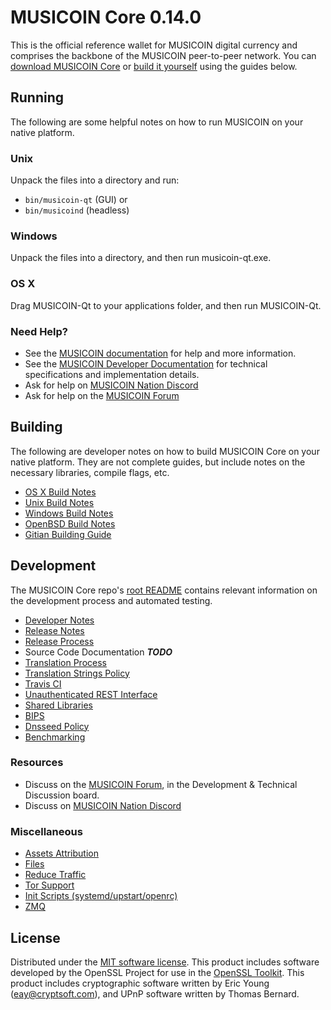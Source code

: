 MUSICOIN Core 0.14.0
=====================

This is the official reference wallet for MUSICOIN digital currency and comprises the backbone of the MUSICOIN peer-to-peer network. You can [download MUSICOIN Core](https://www.musicoin.org/downloads/) or [build it yourself](#building) using the guides below.

Running
---------------------
The following are some helpful notes on how to run MUSICOIN on your native platform.

### Unix

Unpack the files into a directory and run:

- `bin/musicoin-qt` (GUI) or
- `bin/musicoind` (headless)

### Windows

Unpack the files into a directory, and then run musicoin-qt.exe.

### OS X

Drag MUSICOIN-Qt to your applications folder, and then run MUSICOIN-Qt.

### Need Help?

* See the [MUSICOIN documentation](https://docs.musicoin.org)
for help and more information.
* See the [MUSICOIN Developer Documentation](https://musicoin-docs.github.io/) 
for technical specifications and implementation details.
* Ask for help on [MUSICOIN Nation Discord](http://musicoinchat.org)
* Ask for help on the [MUSICOIN Forum](https://musicoin.org/forum)

Building
---------------------
The following are developer notes on how to build MUSICOIN Core on your native platform. They are not complete guides, but include notes on the necessary libraries, compile flags, etc.

- [OS X Build Notes](build-osx.md)
- [Unix Build Notes](build-unix.md)
- [Windows Build Notes](build-windows.md)
- [OpenBSD Build Notes](build-openbsd.md)
- [Gitian Building Guide](gitian-building.md)

Development
---------------------
The MUSICOIN Core repo's [root README](/README.md) contains relevant information on the development process and automated testing.

- [Developer Notes](developer-notes.md)
- [Release Notes](release-notes.md)
- [Release Process](release-process.md)
- Source Code Documentation ***TODO***
- [Translation Process](translation_process.md)
- [Translation Strings Policy](translation_strings_policy.md)
- [Travis CI](travis-ci.md)
- [Unauthenticated REST Interface](REST-interface.md)
- [Shared Libraries](shared-libraries.md)
- [BIPS](bips.md)
- [Dnsseed Policy](dnsseed-policy.md)
- [Benchmarking](benchmarking.md)

### Resources
* Discuss on the [MUSICOIN Forum](https://musicoin.org/forum), in the Development & Technical Discussion board.
* Discuss on [MUSICOIN Nation Discord](http://musicoinchat.org)

### Miscellaneous
- [Assets Attribution](assets-attribution.md)
- [Files](files.md)
- [Reduce Traffic](reduce-traffic.md)
- [Tor Support](tor.md)
- [Init Scripts (systemd/upstart/openrc)](init.md)
- [ZMQ](zmq.md)

License
---------------------
Distributed under the [MIT software license](/COPYING).
This product includes software developed by the OpenSSL Project for use in the [OpenSSL Toolkit](https://www.openssl.org/). This product includes
cryptographic software written by Eric Young ([eay@cryptsoft.com](mailto:eay@cryptsoft.com)), and UPnP software written by Thomas Bernard.
